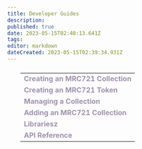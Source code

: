 ```yaml
---
title: Developer Guides
description: 
published: true
date: 2023-05-15T02:40:13.641Z
tags: 
editor: markdown
dateCreated: 2023-05-15T02:39:34.931Z
---
```


<div style="width: 100%; text-align:center; margin-top: 24px;">
<table style="width: 88%; margin:0 auto;">
  <tr>
    <td><a href="/developer-guides/collection" style="color: #9f91ad; text-decoration: none;"><strong>Creating an MRC721 Collection</strong></a></td>
  </tr>
  <tr>
    <td><a href="/developer-guides/token" style="color: #9f91ad; text-decoration: none;"><strong>Creating an MRC721 Token</strong></a></td>
  </tr>
  <tr>
    <td><a href="/developer-guides/manage" style="color: #9f91ad; text-decoration: none;"><strong>Managing a Collection</strong></a></td>
  </tr>
  <tr>
    <td><a href="/developer-guides/add" style="color: #9f91ad; text-decoration: none;"><strong>Adding an MRC721 Collection</strong></a></td>
  </tr>
  <tr>
    <td><a href="/developer-guides/libraries" style="color: #9f91ad; text-decoration: none;"><strong>Librariesz</strong></a></td>
  </tr>
  <tr>
    <td><a href="/developer-guides/api" style="color: #9f91ad; text-decoration: none;"><strong>API Reference</strong></a></td>
  </tr>
</table>
</div>